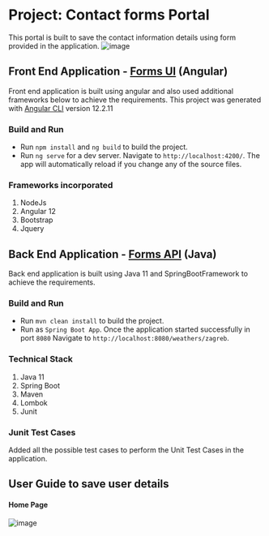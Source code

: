 # Project: Contact forms Portal
This portal is built to save the contact information details using form provided in the application.
![image](https://user-images.githubusercontent.com/61374040/147352521-e5c43ebc-ca54-4eaf-83df-d94ad85a5ddd.png)


## Front End Application - [Forms UI](https://github.com/MaheshJavaDeveloper/forms/tree/main/forms-frontend) (Angular)
Front end application is built using angular and also used additional frameworks below to achieve the requirements.
This project was generated with [Angular CLI](https://github.com/angular/angular-cli) version 12.2.11
### Build and Run
* Run `npm install` and `ng build` to build the project.
* Run `ng serve` for a dev server. Navigate to `http://localhost:4200/`. The app will automatically reload if you change any of the source files.
### Frameworks incorporated
1. NodeJs
2. Angular 12 
3. Bootstrap
4. Jquery
## Back End Application - [Forms API](https://github.com/MaheshJavaDeveloper/forms/tree/main/forms-backendi) (Java)
Back end application is built using Java 11 and SpringBootFramework to achieve the requirements.
### Build and Run
* Run `mvn clean install` to build the project.
* Run as `Spring Boot App`. Once the application started successfully in port `8080` Navigate to `http://localhost:8080/weathers/zagreb`.
### Technical Stack
1. Java 11
2. Spring Boot
3. Maven
4. Lombok
5. Junit
### Junit Test Cases
Added all the possible test cases to perform the Unit Test Cases in the application.

## User Guide to save user details
#### Home Page
![image](https://user-images.githubusercontent.com/61374040/147352654-8b41ec66-f937-4fe2-918d-0c61507d47f6.png)

